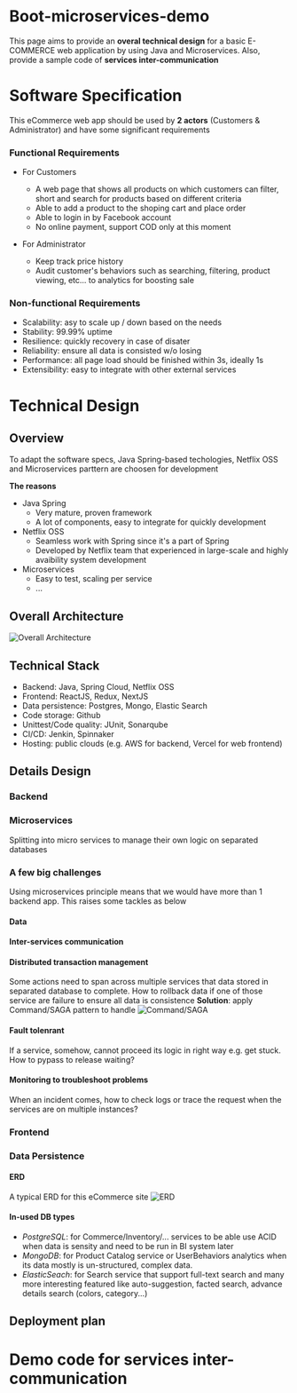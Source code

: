 # Boot-microservices-demo
This page aims to provide an **overal technical design** for a basic E-COMMERCE web application by using Java and Microservices.
Also, provide a sample code of **services inter-communication**

# Software Specification
This eCommerce web app should be used by **2 actors** (Customers & Administrator) and have some significant requirements

### Functional Requirements
- For Customers
  - A web page that shows all products on which customers can filter, short and search for products based on different criteria
  - Able to add a product to the shoping cart and place order
  - Able to login in by Facebook account
  - No online payment, support COD only at this moment

- For Administrator
  - Keep track price history
  - Audit customer's behaviors such as searching, filtering, product viewing, etc... to analytics for boosting sale
  
### Non-functional Requirements
- Scalability: asy to scale up / down based on the needs
- Stability: 99.99% uptime
- Resilience: quickly recovery in case of disater
- Reliability: ensure all data is consisted w/o losing
- Performance: all page load should be finished within 3s, ideally 1s
- Extensibility: easy to integrate with other external services

# Technical Design
## Overview
To adapt the software specs, Java Spring-based techologies, Netflix OSS and Microservices parttern are choosen for development

**The reasons**
- Java Spring
  - Very mature, proven framework
  - A lot of components, easy to integrate for quickly development
- Netflix OSS
  - Seamless work with Spring since it's a part of Spring 
  - Developed by Netflix team that experienced in large-scale and highly avaibility system development
- Microservices
  - Easy to test, scaling per service
  - ...

## Overall Architecture
![Overall Architecture](/assets/Overall-Architecture.png "Overall Architecture")

## Technical Stack
- Backend: Java, Spring Cloud, Netflix OSS
- Frontend: ReactJS, Redux, NextJS
- Data persistence: Postgres, Mongo, Elastic Search
- Code storage: Github
- Unittest/Code quality: JUnit, Sonarqube
- CI/CD: Jenkin, Spinnaker
- Hosting: public clouds (e.g. AWS for backend, Vercel for web frontend)
## Details Design
### Backend
### Microservices
Splitting into micro services to manage their own logic on separated databases

### A few big challenges
Using microservices principle means that we would have more than 1 backend app. This raises some tackles as below
#### Data 

#### Inter-services communication

#### Distributed transaction management
Some actions need to span across multiple services that data stored in separated database to complete. How to rollback data if one of those service are failure to ensure all data is consistence
**Solution**: apply Command/SAGA pattern to handle
![Command/SAGA](/assets/CQRS-Saga_Orchestration.png)

#### Fault tolenrant
If a service, somehow, cannot proceed its logic in right way e.g. get stuck. How to pypass to release waiting?

#### Monitoring to troubleshoot problems
When an incident comes, how to check logs or trace the request when the services are on multiple instances? 

### Frontend
### Data Persistence
#### ERD
A typical ERD for this eCommerce site
![ERD](/assets/Entities_Diagram.png "ERD")
  
#### In-used DB types
- *PostgreSQL*: for Commerce/Inventory/... services to be able use ACID when data is sensity and need to be run in BI system later
- *MongoDB*: for Product Catalog service or UserBehaviors analytics when its data mostly is un-structured, complex data.
- *ElasticSeach*: for Search service that support full-text search and many more interesting featured like auto-suggestion, facted search, advance details search (colors, category...)
## Deployment plan
# Demo code for services inter-communication








